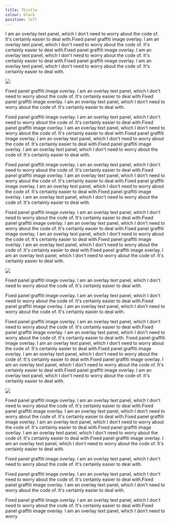 ```yaml
---
title: Thistle
colour: black
position: left
---
```


I am an overlay text panel, which I don't need to worry about the code of.
It's certainly easier to deal with.Fixed panel graffiti image overlay. I am an overlay text panel, which I don't need to worry about the code of.  It's certainly easier to deal with.Fixed panel graffiti image overlay. I am an overlay text panel, which I don't need to worry about the code of.  It's certainly easier to deal with.Fixed panel graffiti image overlay. I am an overlay text panel, which I don't need to worry about the code of.  It's certainly easier to deal with.

<img src="http://placekitten.com/300/200">

Fixed panel graffiti image overlay. I am an overlay text panel, which I don't need to worry about the code of.  It's certainly easier to deal with.Fixed panel graffiti image overlay. I am an overlay text panel, which I don't need to worry about the code of.  It's certainly easier to deal with.

Fixed panel graffiti image overlay. I am an overlay text panel, which I don't need to worry about the code of.  It's certainly easier to deal with.Fixed panel graffiti image overlay. I am an overlay text panel, which I don't need to worry about the code of.  It's certainly easier to deal with.Fixed panel graffiti image overlay. I am an overlay text panel, which I don't need to worry about the code of.  It's certainly easier to deal with.Fixed panel graffiti image overlay. I am an overlay text panel, which I don't need to worry about the code of.  It's certainly easier to deal with.


Fixed panel graffiti image overlay. I am an overlay text panel, which I don't need to worry about the code of.  It's certainly easier to deal with.Fixed panel graffiti image overlay. I am an overlay text panel, which I don't need to worry about the code of.  It's certainly easier to deal with.Fixed panel graffiti image overlay. I am an overlay text panel, which I don't need to worry about the code of.  It's certainly easier to deal with.Fixed panel graffiti image overlay. I am an overlay text panel, which I don't need to worry about the code of.  It's certainly easier to deal with.


Fixed panel graffiti image overlay. I am an overlay text panel, which I don't need to worry about the code of.  It's certainly easier to deal with.Fixed panel graffiti image overlay. I am an overlay text panel, which I don't need to worry about the code of.  It's certainly easier to deal with.Fixed panel graffiti image overlay. I am an overlay text panel, which I don't need to worry about the code of.  It's certainly easier to deal with.Fixed panel graffiti image overlay. I am an overlay text panel, which I don't need to worry about the code of.  It's certainly easier to deal with.Fixed panel graffiti image overlay. I am an overlay text panel, which I don't need to worry about the code of.  It's certainly easier to deal with.

<img src="http://placekitten.com/300/200">

Fixed panel graffiti image overlay. I am an overlay text panel, which I don't need to worry about the code of.  It's certainly easier to deal with.

Fixed panel graffiti image overlay. I am an overlay text panel, which I don't need to worry about the code of.  It's certainly easier to deal with.Fixed panel graffiti image overlay. I am an overlay text panel, which I don't need to worry about the code of.  It's certainly easier to deal with.

Fixed panel graffiti image overlay. I am an overlay text panel, which I don't need to worry about the code of.  It's certainly easier to deal with.Fixed panel graffiti image overlay. I am an overlay text panel, which I don't need to worry about the code of.  It's certainly easier to deal with.
Fixed panel graffiti image overlay. I am an overlay text panel, which I don't need to worry about the code of.  It's certainly easier to deal with.Fixed panel graffiti image overlay. I am an overlay text panel, which I don't need to worry about the code of.  It's certainly easier to deal with.Fixed panel graffiti image overlay. I am an overlay text panel, which I don't need to worry about the code of.  It's certainly easier to deal with.Fixed panel graffiti image overlay. I am an overlay text panel, which I don't need to worry about the code of.  It's certainly easier to deal with.

<img src="http://placekitten.com/300/200">

Fixed panel graffiti image overlay. I am an overlay text panel, which I don't need to worry about the code of.  It's certainly easier to deal with.Fixed panel graffiti image overlay. I am an overlay text panel, which I don't need to worry about the code of.  It's certainly easier to deal with.Fixed panel graffiti image overlay. I am an overlay text panel, which I don't need to worry about the code of.  It's certainly easier to deal with.Fixed panel graffiti image overlay. I am an overlay text panel, which I don't need to worry about the code of.  It's certainly easier to deal with.Fixed panel graffiti image overlay. I am an overlay text panel, which I don't need to worry about the code of.  It's certainly easier to deal with.

Fixed panel graffiti image overlay. I am an overlay text panel, which I don't need to worry about the code of.  It's certainly easier to deal with.

Fixed panel graffiti image overlay. I am an overlay text panel, which I don't need to worry about the code of.  It's certainly easier to deal with.Fixed panel graffiti image overlay. I am an overlay text panel, which I don't need to worry about the code of.  It's certainly easier to deal with.

Fixed panel graffiti image overlay. I am an overlay text panel, which I don't need to worry about the code of.  It's certainly easier to deal with.Fixed panel graffiti image overlay. I am an overlay text panel, which I don't need to worry